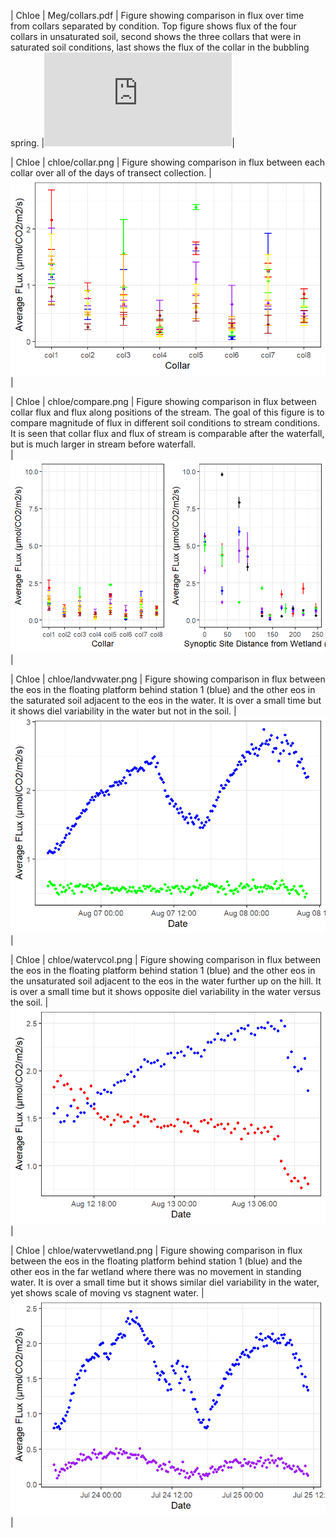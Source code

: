 | Chloe
| Meg/collars.pdf
| Figure showing comparison in flux over time from collars separated by condition. Top figure shows flux of the four collars in unsaturated soil, second shows the three collars that were in saturated soil conditions, last shows the flux of the collar in the bubbling spring. 
|![](https://github.com/ARMurray/Ecuador/blob/testing/Final_Figures/chloe/collars.pdf)|
  
| Chloe
| chloe/collar.png
| Figure showing comparison in flux between each collar over all of the days of transect collection. 
|![](https://github.com/ARMurray/Ecuador/blob/testing/Final_Figures/chloe/collar.png)|
  
| Chloe
| chloe/compare.png
| Figure showing comparison in flux between collar flux and flux along positions of the stream. The goal of this figure is to compare magnitude of flux in different soil conditions to stream conditions. It is seen that collar flux and flux of stream is comparable after the waterfall, but is much larger in stream before waterfall.  
|![](https://github.com/ARMurray/Ecuador/blob/testing/Final_Figures/chloe/compare.png)|
  
| Chloe
| chloe/landvwater.png
| Figure showing comparison in flux between the eos in the floating platform behind station 1 (blue) and the other eos in the saturated soil adjacent to the eos in the water. It is over a small time but it shows diel variability in the water but not in the soil. 
|![](https://github.com/ARMurray/Ecuador/blob/testing/Final_Figures/chloe/landvwater.png)|
  
  | Chloe
| chloe/watervcol.png
| Figure showing comparison in flux between the eos in the floating platform behind station 1 (blue) and the other eos in the unsaturated soil adjacent to the eos in the water further up on the hill. It is over a small time but it shows opposite diel variability in the water versus the soil. 
|![](https://github.com/ARMurray/Ecuador/blob/testing/Final_Figures/chloe/watervcol.png)|
  
| Chloe
| chloe/watervwetland.png
| Figure showing comparison in flux between the eos in the floating platform behind station 1 (blue) and the other eos in the far wetland where there was no movement in standing water. It is over a small time but it shows similar diel variability in the water, yet shows scale of moving vs stagnent water. 
|![](https://github.com/ARMurray/Ecuador/blob/testing/Final_Figures/chloe/watervwetland.png)|
  